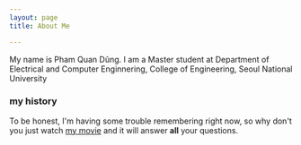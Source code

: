 ```yaml
---
layout: page
title: About Me

---
```


My name is Pham Quan Dũng. I am a Master student at Department of Electrical and Computer Enginnering, College of Engineering, Seoul National University

### my history

To be honest, I'm having some trouble remembering right now, so why don't you just watch [my movie](http://en.wikipedia.org/wiki/The_Princess_Bride_%28film%29) and it will answer **all** your questions.
